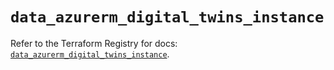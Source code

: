 # `data_azurerm_digital_twins_instance`

Refer to the Terraform Registry for docs: [`data_azurerm_digital_twins_instance`](https://registry.terraform.io/providers/hashicorp/azurerm/3.86.0/docs/data-sources/digital_twins_instance).
